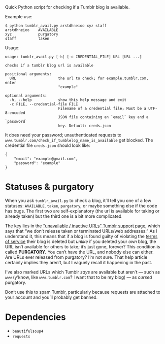 Quick Python script for checking if a Tumblr blog is available.

Example use:

    $ python tumblr_avail.py arstdhneioo xyz staff
    arstdhneioo    AVAILABLE
    xyz            purgatory
    staff          taken

Usage:

    usage: tumblr_avail.py [-h] [-c CREDENTIAL_FILE] URL [URL ...]

    checks if a tumblr blog url is available

    positional arguments:
      URL                   the url to check; for example.tumblr.com, enter
                            "example"

    optional arguments:
      -h, --help            show this help message and exit
      -c FILE, --credential-file FILE
                            Filename of a credential file; Must be a UTF-8-encoded
                            JSON file containing an `email` key and a `password`
                            key. Default: creds.json

It does need your password; unauthenticated requests to
`www.tumblr.com/check_if_tumblelog_name_is_available` get blocked. The
credential file `creds.json` should look like:

    {
        "email": "example@gmail.com",
        "password": "example"
    }

# Statuses & purgatory

When you ask `tumblr_avail.py` to check a blog, it’ll tell you one of a few
statuses: `AVAILABLE`, `taken`, `purgatory`, or maybe something else if the code
has bugs. The first two are self-explanatory (the url is available for taking or
already taken) but the third one is a bit more complicated.

The key lies in the [“unavailable / inactive URLs” Tumblr support
page][unavailable], which says that “we don’t release taken or terminated
URLs/web addresses.” As I understand it, this means that if a blog is found
guilty of violating the [terms of service] their blog is deleted but *unlike* if
you deleted your *own* blog, the URL isn’t available for others to take; it’s
just gone, forever? This condition is called **PURGATORY.** You can’t have the
URL, and nobody else can either. Are URLs ever released from purgatory? I’m not
sure. That help article certainly implies they aren’t, but I vaguely recall it
happening in the past.

I've also marked URLs which Tumblr *says* are available but aren't — such as
`www` (y’know, like `www.tumblr.com`? I want that to be my blog) — as *cursed*
purgatory.

Don’t use this to spam Tumblr, particularly because requests are attached to
your account and you’ll probably get banned.

# Dependencies

* `beautifulsoup4`
* `requests`

[unavailable]: https://tumblr.zendesk.com/hc/en-us/articles/230894108-Unavailable-inactive-URLs
[terms of service]: https://www.tumblr.com/policy/en/terms-of-service

